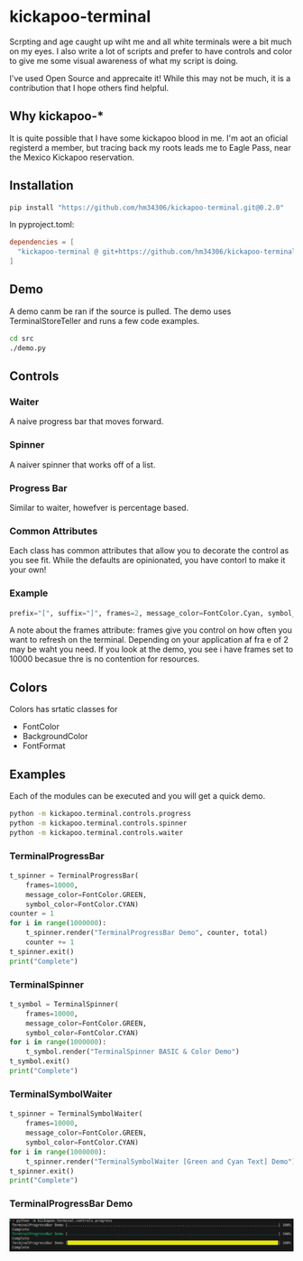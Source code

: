 # kickapoo-terminal

Scrpting and age caught up wiht me and all white terminals were a bit much on my eyes. I also write a lot of scripts and prefer to have controls and color to give me some visual awareness of what my script is doing.

I've used Open Source and apprecaite it! While this may not be much, it is a contribution that I hope others find helpful.

## Why kickapoo-*

It is quite possible that I have some kickapoo blood in me. I'm aot an oficial registerd a member, but tracing back my roots leads me to Eagle Pass, near the Mexico Kickapoo reservation. 

## Installation

```bash
pip install "https://github.com/hm34306/kickapoo-terminal.git@0.2.0"
```

In pyproject.toml:
```toml
dependencies = [
  "kickapoo-terminal @ git+https://github.com/hm34306/kickapoo-terminal.git@0.2.0",
]
```

## Demo

A demo canm be ran if the source is pulled. The demo uses TerminalStoreTeller and runs a few code examples.

```bash
cd src
./demo.py
```

## Controls

### Waiter

A naive progress bar that moves forward.

### Spinner

A naiver spinner that works off of a list.

### Progress Bar

Similar to waiter, howefver is percentage based.

### Common Attributes

Each class has common attributes that allow you to decorate the control as you see fit. While the defaults are opinionated, you have contorl to make it your own!

### Example

```python
prefix="[", suffix="]", frames=2, message_color=FontColor.Cyan, symbol_color=FontColor.Green, symbol=".
```

A note about the frames attribute: frames give you control on how often you want to refresh on the terminal. Depending on your application af fra e of 2 may be waht you need. If you look at the demo, you see i have frames set to 10000 becasue thre is no contention for resources. 

## Colors

Colors has srtatic classes for 

- FontColor
- BackgroundColor
- FontFormat


## Examples
Each of the modules can be executed and you will get a quick demo.

```bash
python -m kickapoo.terminal.controls.progress
python -m kickapoo.terminal.controls.spinner
python -m kickapoo.terminal.controls.waiter
```

### TerminalProgressBar

```python
t_spinner = TerminalProgressBar(
    frames=10000, 
    message_color=FontColor.GREEN, 
    symbol_color=FontColor.CYAN)
counter = 1
for i in range(1000000):
    t_spinner.render("TerminalProgressBar Demo", counter, total)
    counter += 1
t_spinner.exit()
print("Complete")
```

### TerminalSpinner

```python
t_symbol = TerminalSpinner(
    frames=10000, 
    message_color=FontColor.GREEN, 
    symbol_color=FontColor.CYAN)
for i in range(1000000):
    t_symbol.render("TerminalSpinner BASIC & Color Demo")
t_symbol.exit()
print("Complete")
```

### TerminalSymbolWaiter

```python
t_spinner = TerminalSymbolWaiter(
    frames=10000, 
    message_color=FontColor.GREEN, 
    symbol_color=FontColor.CYAN)
for i in range(1000000):
    t_spinner.render("TerminalSymbolWaiter [Green and Cyan Text] Demo")
t_spinner.exit()
print("Complete")
```


### TerminalProgressBar Demo

![image](images/kickapoo.terminal.contols.progress.output.png)